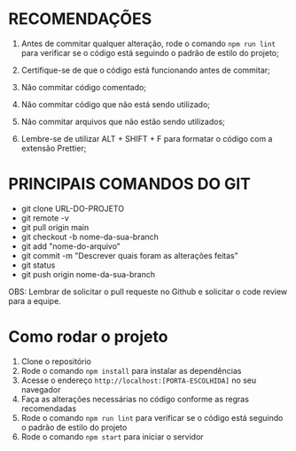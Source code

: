 # RECOMENDAÇÕES

1) Antes de commitar qualquer alteração, rode o comando `npm run lint` para verificar se o código está seguindo o padrão de estilo do projeto;

2) Certifique-se de que o código está funcionando antes de commitar;

3) Não commitar código comentado;

4) Não commitar código que não está sendo utilizado;

5) Não commitar arquivos que não estão sendo utilizados;

6) Lembre-se de utilizar ALT + SHIFT + F para formatar o código com a extensão Prettier;


# PRINCIPAIS COMANDOS DO GIT
- git clone URL-DO-PROJETO
- git remote -v
- git pull origin main
- git checkout -b nome-da-sua-branch
- git add "nome-do-arquivo"
- git commit -m "Descrever quais foram as alterações feitas"
- git status
- git push origin nome-da-sua-branch

OBS: Lembrar de solicitar o pull requeste no Github e solicitar o code review para a equipe.

# Como rodar o projeto
1) Clone o repositório
2) Rode o comando `npm install` para instalar as dependências
3) Acesse o endereço `http://localhost:[PORTA-ESCOLHIDA]` no seu navegador
4) Faça as alterações necessárias no código conforme as regras recomendadas
5) Rode o comando `npm run lint` para verificar se o código está seguindo o padrão de estilo do projeto
6) Rode o comando `npm start` para iniciar o servidor

